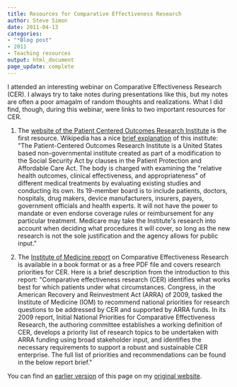 ```yaml
---
title: Resources for Comparative Effectiveness Research
author: Steve Simon
date: 2011-04-13
categories:
- "*Blog post"
- 2011
- Teaching resources
output: html_document
page_update: complete
---
```


I attended an interesting webinar on Comparative Effectiveness Research (CER). I always try to take notes during presentations like this, but my notes are often a poor amagalm of random thoughts and realizations. What I did find, though, during this webinar, were links to two important resources for CER.

<!---More--->

1. The [website of the Patient Centered Outcomes Research Institute][pco1] is the first resource. Wikipedia has a nice [brief explanation][wik1] of this institute: "The Patient-Centered Outcomes Research Institute is a United States based non-governmental institute created as part of a modification to the Social Security Act by clauses in the Patient Protection and Affordable Care Act. The body is charged with examining the "relative health outcomes, clinical effectiveness, and appropriateness" of different medical treatments by evaluating existing studies and conducting its own. Its 19-member board is to include patients, doctors, hospitals, drug makers, device manufacturers, insurers, payers, government officials and health experts. It will not have the power to mandate or even endorse coverage rules or reimbursement for any particular treatment. Medicare may take the Institute's research into account when deciding what procedures it will cover, so long as the new research is not the sole justification and the agency allows for public input."

2. The [Institute of Medicine report][iom1] on Comparative Effectiveness Research is available in a book format or as a free PDF file and covers research priorities for CER. Here is a brief description from the introduction to this report: "Comparative effectiveness research (CER) identifies what works best for which patients under what circumstances. Congress, in the American Recovery and Reinvestment Act (ARRA) of 2009, tasked the Institute of Medicine (IOM) to recommend national priorities for research questions to be addressed by CER and supported by ARRA funds. In its 2009 report, Initial National Priorities for Comparative Effectiveness Research, the authoring committee establishes a working definition of CER, develops a priority list of research topics to be undertaken with ARRA funding using broad stakeholder input, and identifies the necessary requirements to support a robust and sustainable CER enterprise. The full list of priorities and recommendations can be found in the below report brief."

You can find an [earlier version][sim1] of this page on my [original website][sim2].

[sim1]: http://www.pmean.com/11/cer.html
[sim2]: http://www.pmean.com/original_site.html 

[iom1]: https://www.ncbi.nlm.nih.gov/books/NBK64787/
[pco1]: https://www.pcori.org/
[wik1]: http://en.wikipedia.org/wiki/Patient-Centered_Outcomes_Research_Institute